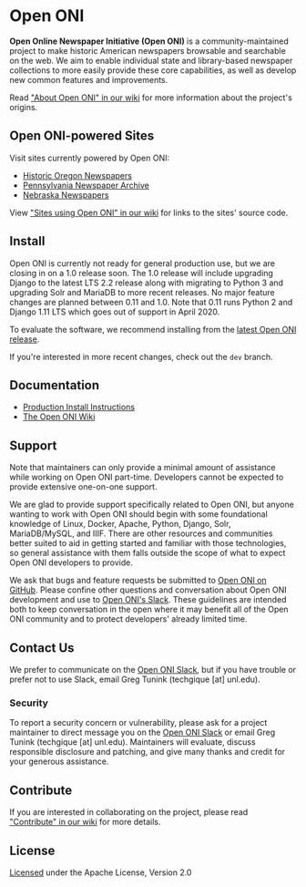 # Open ONI
**Open Online Newspaper Initiative (Open ONI)** is a community-maintained
project to make historic American newspapers browsable and searchable on the
web. We aim to enable individual state and library-based newspaper collections
to more easily provide these core capabilities, as well as develop new common
features and improvements.

Read ["About Open ONI" in our
wiki](https://github.com/open-oni/open-oni/wiki/About-Open-ONI) for more
information about the project's origins.

## Open ONI-powered Sites
Visit sites currently powered by Open ONI:

- [Historic Oregon Newspapers](https://oregonnews.uoregon.edu/)
- [Pennsylvania Newspaper Archive](http://panewsarchive.psu.edu/)
- [Nebraska Newspapers](https://nebnewspapers.unl.edu/)

View ["Sites using Open ONI" in our
wiki](https://github.com/open-oni/open-oni/wiki/Sites-Using-Open-ONI) for links
to the sites' source code.

## Install
Open ONI is currently not ready for general production use, but we are closing
in on a 1.0 release soon. The 1.0 release will include upgrading Django to the
latest LTS 2.2 release along with migrating to Python 3 and upgrading Solr and
MariaDB to more recent releases. No major feature changes are planned between
0.11 and 1.0. Note that 0.11 runs Python 2 and Django 1.11 LTS which goes out of
support in April 2020.

To evaluate the software, we recommend installing from the [latest Open ONI
release](https://github.com/open-oni/open-oni/releases/latest).

If you're interested in more recent changes, check out the `dev` branch.

## Documentation
- [Production Install
Instructions](https://github.com/open-oni/open-oni/tree/master/docs)
- [The Open ONI Wiki](https://github.com/open-oni/open-oni/wiki)

## Support
Note that maintainers can only provide a minimal amount of assistance while
working on Open ONI part-time. Developers cannot be expected to provide
extensive one-on-one support.

We are glad to provide support specifically related to Open ONI, but anyone
wanting to work with Open ONI should begin with some foundational knowledge of
Linux, Docker, Apache, Python, Django, Solr, MariaDB/MySQL, and IIIF. There are
other resources and communities better suited to aid in getting started and
familiar with those technologies, so general assistance with them falls outside
the scope of what to expect Open ONI developers to provide.

We ask that bugs and feature requests be submitted to [Open ONI on
GitHub](https://github.com/open-oni/open-oni/issues). Please confine other
questions and conversation about Open ONI development and use to [Open ONI's
Slack](http://bit.ly/openoni-slack-signup). These guidelines are intended both
to keep conversation in the open where it may benefit all of the Open ONI
community and to protect developers' already limited time.

## Contact Us
We prefer to communicate on the [Open ONI
Slack](http://bit.ly/openoni-slack-signup), but if you have trouble or prefer
not to use Slack, email Greg Tunink (techgique [at] unl.edu).

### Security
To report a security concern or vulnerability, please ask for a project
maintainer to direct message you on the [Open ONI
Slack](http://bit.ly/openoni-slack-signup) or email Greg Tunink
(techgique [at] unl.edu). Maintainers will evaluate, discuss responsible
disclosure and patching, and give many thanks and credit for your generous
assistance.

## Contribute
If you are interested in collaborating on the project, please read ["Contribute"
in our wiki](https://github.com/open-oni/open-oni/wiki/Contribute) for more
details.

## License
[Licensed](https://github.com/open-oni/open-oni/blob/master/LICENSE) under the
Apache License, Version 2.0
